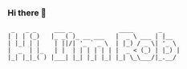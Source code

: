 ### Hi there 👋

<!--
**andimrob/andimrob** is a ✨ _special_ ✨ repository because its `README.md` (this file) appears on your GitHub profile.

Here are some ideas to get you started:

- 🔭 I’m currently working on ...
- 🌱 I’m currently learning ...
- 👯 I’m looking to collaborate on ...
- 🤔 I’m looking for help with ...
- 💬 Ask me about ...
- 📫 How to reach me: ...
- 😄 Pronouns: ...
- ⚡ Fun fact: ...
-->

```
 _   _ _     ___ _             ____       _
| | | (_)   |_ _( )_ __ ___   |  _ \ ___ | |__
| |_| | |    | ||/| '_ ` _ \  | |_) / _ \| '_ \
|  _  | |_   | |  | | | | | | |  _ < (_) | |_) |
|_| |_|_( ) |___| |_| |_| |_| |_| \_\___/|_.__/
```
